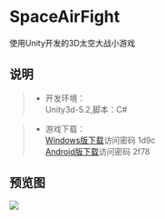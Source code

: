 # SpaceAirFight
使用Unity开发的3D太空大战小游戏

## 说明  
>* 开发环境：  
Unity3d-5.2,脚本：C#  

>* 游戏下载：  
[Windows版下载](https://yunpan.cn/cPGDSeGLKgvwF)访问密码 1d9c  
[Android版下载](https://yunpan.cn/cPGDzpCKTBCsX)访问密码 2f78  

## 预览图  
![](http://ww2.sinaimg.cn/mw1024/9c3ad739jw1f3lxbruzbrj20i80i8gp9.jpg)  
